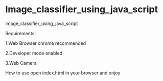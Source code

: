 # Image_classifier_using_java_script
Image_classifier_using_java_script

Requirements:

1.Web Browser chrome recommended

2.Developer mode enabled

3.Web Camera

How to use
open index.html in your browser and enjoy
